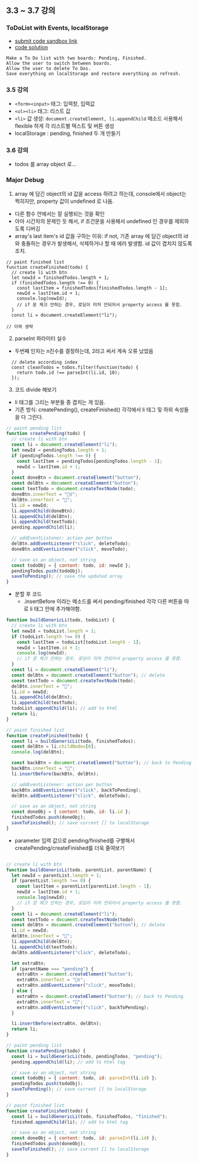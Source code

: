 ## 3.3 ~ 3.7 강의

### ToDoList with Events, localStorage

- [submit code sandbox link](https://codesandbox.io/s/empty-blueprint-c2guw)
- [code solution](https://codesandbox.io/s/day-eight-nine-solution-8817f)

```
Make a To Do list with two boards: Pending, Finished.
Allow the user to switch between boards.
Allow the user to delete To Dos.
Save everything on localStorage and restore everything on refresh.
```

### 3.5 강의
- `<form><input>` 태그: 입력창, 입력값
- `<ul><li>` 태그: 리스트 값 
- `<li>` 값 생성: `document.createElement, li.appendChild` 메소드 사용해서 flexible 하게 각 리스트별 텍스트 및 버튼 생성
- localStorage : pending, finished 두 개 만들기

### 3.6 강의
- todos 를 array object 로...


### Major Debug

1. array 에 담긴 object의 id 값을 access 하려고 하는데, console에서 object는 찍히지만, property 값이 undefined 로 나옴. 
- 다른 함수 안에서는 잘 실행되는 것을 확인
- 아마 시간차의 문제인 듯 해서, if 조건문을 사용해서 undefined 인 경우를 제외하도록 디버깅
- array's last item's id 값을 구하는 이유: if not, 기존 array 에 담긴 object의 id 와 충돌하는 경우가 발생해서, 삭제하거나 할 때 에러 발생함. id 값이 겹치지 않도록 조치.
```
// paint finished list
function createFinished(todo) {
  // create li with btn
  let newId = finishedTodos.length + 1;
  if (finishedTodos.length !== 0) {
    const lastItem = finishedTodos[finishedTodos.length - 1];
    newId = lastItem.id + 1;
    console.log(newId);
    // if 문 체크 안하는 경우, 로딩이 미처 안되어서 property access 를 못함.
  }
  const li = document.createElement("li");

// 이하 생략
```

2. parseInt 파라미터 실수
- 두번째 인자는 n진수를 결정하는데, 2라고 써서 계속 오류 났었음
```
  // delete according index
  const cleanTodos = toDos.filter(function(todo) {
    return todo.id !== parseInt(li.id, 10);
  });
```

3. 코드 divide 해보기

- li 태그를 그리는 부분들 중 겹치는 게 있음.
- 기존 방식: createPending(), createFinished() 각각에서 li 태그 및 하위 속성들을 다 그린다.
```js
// paint pending list
function createPending(todo) {
  // create li with btn
  const li = document.createElement("li");
  let newId = pendingTodos.length + 1;
  if (pendingTodos.length !== 0) {
    const lastItem = pendingTodos[pendingTodos.length - 1];
    newId = lastItem.id + 1;
  }
  const doneBtn = document.createElement("button");
  const delBtn = document.createElement("button");
  const textTodo = document.createTextNode(todo);
  doneBtn.innerText = "🙆‍♀️";
  delBtn.innerText = "🙅";
  li.id = newId;
  li.appendChild(doneBtn);
  li.appendChild(delBtn);
  li.appendChild(textTodo);
  pending.appendChild(li);

  // addEventListener: action per button
  delBtn.addEventListener("click", deleteTodo);
  doneBtn.addEventListener("click", moveTodo);

  // save as an object, not string
  const todoObj = { content: todo, id: newId };
  pendingTodos.push(todoObj);
  saveToPending(); // save the updated array
}
```
- 분할 후 코드
  - .insertBefore 이라는 메소드를 써서 pending/finished 각각 다른 버튼을 따로 li 태그 안에 추가해야함.

```js
function buildGenericLi(todo, todoList) {
  // create li with btn
  let newId = todoList.length + 1;
  if (todoList.length !== 0) {
    const lastItem = todoList[todoList.length - 1];
    newId = lastItem.id + 1;
    console.log(newId);
    // if 문 체크 안하는 경우, 로딩이 미처 안되어서 property access 를 못함.
  }
  const li = document.createElement("li");
  const delBtn = document.createElement("button"); // delete
  const textTodo = document.createTextNode(todo);
  delBtn.innerText = "🙅";
  li.id = newId;
  li.appendChild(delBtn);
  li.appendChild(textTodo);
  todoList.appendChild(li); // add to html
  return li;
}

// paint finished list
function createFinished(todo) {
  const li = buildGenericLi(todo, finishedTodos);
  const delBtn = li.childNodes[0];
  console.log(delBtn);

  const backBtn = document.createElement("button"); // back to Pending
  backBtn.innerText = "🤷";
  li.insertBefore(backBtn, delBtn);

  // addEventListener: action per button
  backBtn.addEventListener("click", backToPending);
  delBtn.addEventListener("click", deleteTodo);

  // save as an object, not string
  const doneObj = { content: todo, id: li.id };
  finishedTodos.push(doneObj);
  saveToFinished(); // save current [] to localStorage
}
```

- parameter 입력 값으로 pending/finished를 구별해서 createPending/createFinished를 더욱 줄여보기
```js

// create li with btn
function buildGenericLi(todo, parentList, parentName) {
  let newId = parentList.length + 1;
  if (parentList.length !== 0) {
    const lastItem = parentList[parentList.length - 1];
    newId = lastItem.id + 1;
    console.log(newId);
    // if 문 체크 안하는 경우, 로딩이 미처 안되어서 property access 를 못함.
  }
  const li = document.createElement("li");
  const textTodo = document.createTextNode(todo);
  const delBtn = document.createElement("button"); // delete
  li.id = newId;
  delBtn.innerText = "🙅";
  li.appendChild(delBtn);
  li.appendChild(textTodo);
  delBtn.addEventListener("click", deleteTodo);

  let extraBtn;
  if (parentName === "pending") {
    extraBtn = document.createElement("button");
    extraBtn.innerText = "🙆‍♀️";
    extraBtn.addEventListener("click", moveTodo);
  } else {
    extraBtn = document.createElement("button"); // back to Pending
    extraBtn.innerText = "🤷";
    extraBtn.addEventListener("click", backToPending);
  }

  li.insertBefore(extraBtn, delBtn);
  return li;
}

// paint pending list
function createPending(todo) {
  const li = buildGenericLi(todo, pendingTodos, "pending");
  pending.appendChild(li); // add to html tag

  // save as an object, not string
  const todoObj = { content: todo, id: parseInt(li.id) };
  pendingTodos.push(todoObj);
  saveToPending(); // save current [] to localStorage
}

// paint finished list
function createFinished(todo) {
  const li = buildGenericLi(todo, finishedTodos, "finished");
  finished.appendChild(li); // add to html tag

  // save as an object, not string
  const doneObj = { content: todo, id: parseInt(li.id) };
  finishedTodos.push(doneObj);
  saveToFinished(); // save current [] to localStorage
}
```